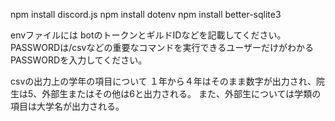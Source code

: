 npm install discord.js
npm install dotenv
npm install better-sqlite3

envファイルには
botのトークンとギルドIDなどを記載してください。
PASSWORDは/csvなどの重要なコマンドを実行できるユーザーだけがわかるPASSWORDを入力してください。

csvの出力上の学年の項目について
１年から４年はそのまま数字が出力され、院生は5、外部生またはその他は6と出力される。
また、外部生については学類の項目は大学名が出力される。